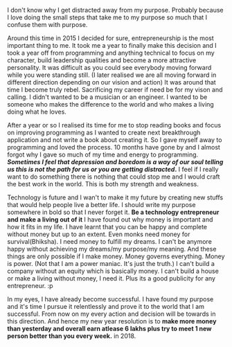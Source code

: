 I don't know why I get distracted away from my purpose. Probably because I love doing the small steps that take me to my purpose
so much that I confuse them with purpose.

Around this time in 2015 I decided for sure, entrepreneurship is the most important thing to me. It took me a year to finally make this
decision and I took a year off from programming and anything technical to focus on my character, build leadership qualities
and become a more attractive personality. It was difficult as you could see everybody moving forward while you were standing still.
(I later realised we are all moving forward in different direction depending on our vision and action)
It was around that time I become truly rebel. Sacrificing my career if need be for my vison and  calling. I didn't wanted to be a musician or an engineer.
I wanted to be someone who makes the difference to the world and who makes a living doing what he loves. 

After a year or so I realised its time for me to stop reading books and focus on improving programming as I wanted to create next breakthrough
application and not write a book about creating it. So I gave myself away to programming and loved the process. 10 months
have gone by and I almost forgot why I gave so much of my time and energy to programming. __*Sometimes I feel that depression and boredom
is a way of our soul telling us this is not the path for us or you are getting distracted*.__ I feel if I really want to do something there is nothing
that could stop me and I would craft the best work in the world. This is both my strength and weakness.

Technology is future and I wan't to make it my future by creating new stuffs that would help people live a better life. I should write my purpose somewhere in bold so that I never forget it. __Be a technology entrepreneur and make a living out of it__
I have found out why money is important and how it fits in my life. I have learnt that you can be happy and complete without money but 
up to an extent. Even monks need money for survival(Bhiksha). I need money to fulfill my dreams. I can't be anymore happy without
achieving my dreams/my purpose/my meaning. And these things are only possible  if I make money. Money governs everything. Money is power.
(Not that I am a power maniac. It's just the truth.) I can't build a company without an equity which is basically money. I can't build 
a house or make a living without money, I need it. Plus its a good publicity for any entrepreneur. :p

In my eyes, I have already become successful. I have found my purpose and it's time I pursue it relentlessly and prove it to the world that I am successful. From now on my every action and decision will be towards in this direction.
And hence my new year resolution is to __make more money than yesterday and overall earn atlease 6 lakhs plus try to meet 1 new person better 
than you every week.__ in 2018.
